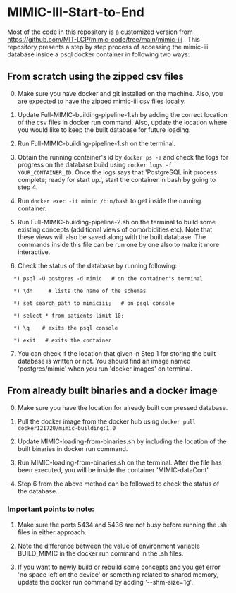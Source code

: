 # MIMIC-III-Start-to-End

Most of the code in this repository is a customized version from https://github.com/MIT-LCP/mimic-code/tree/main/mimic-iii . This repository presents a step by step process of accessing the mimic-iii database inside a psql docker container in following two ways:

## From scratch using the zipped csv files

0) Make sure you have docker and git installed on the machine. Also, you are expected to have the zipped mimic-iii csv files locally.

1) Update Full-MIMIC-building-pipeline-1.sh by adding the correct location of the csv files in docker run command. Also, update the location where you would like to keep the built database for future loading.

2) Run Full-MIMIC-building-pipeline-1.sh on the terminal.

3) Obtain the running container's id by `docker ps -a` and check the logs for progress on the database build using `docker logs -f YOUR_CONTAINER_ID`. Once the logs says that 'PostgreSQL init process complete; ready for start up.', start the container in bash by going to step 4.

4) Run `docker exec -it mimic /bin/bash` to get inside the running container.

5) Run Full-MIMIC-building-pipeline-2.sh on the terminal to build some existing concepts (additional views of comorbidities etc). Note that these views will also be saved along with the built database. The commands inside this file can be run one by one also to make it more interactive.

6) Check the status of the database by running following:
```
  *) psql -U postgres -d mimic   # on the container's terminal

  *) \dn     # lists the name of the schemas

  *) set search_path to mimiciii;   # on psql console

  *) select * from patients limit 10;

  *) \q    # exits the psql console

  *) exit   # exits the container
```
7) You can check if the location that given in Step 1 for storing the built database is written or not. You should find an image named 'postgres/mimic' when you run 'docker images' on terminal.

## From already built binaries and a docker image

0) Make sure you have the location for already built compressed database.

1) Pull the docker image from the docker hub using `docker pull docker121720/mimic-building:1.0`

2) Update MIMIC-loading-from-binaries.sh by including the location of the built binaries in docker run command.

3) Run MIMIC-loading-from-binaries.sh on the terminal. After the file has been executed, you will be inside the container 'MIMIC-dataCont'.

4) Step 6 from the above method can be followed to check the status of the database.


### Important points to note:

1) Make sure the ports 5434 and 5436 are not busy before running the .sh files in either approach.

2) Note the difference between the value of environment variable BUILD_MIMIC in the docker run command in the .sh files.

3) If you want to newly build or rebuild some concepts and you get error 'no space left on the device' or something related to shared memory, update the docker run command by adding '--shm-size=1g'.

